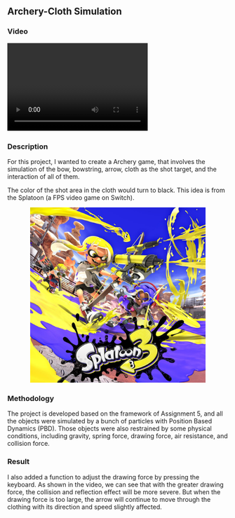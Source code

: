 ## Archery-Cloth Simulation

### Video
<video src="./Archery_Simulation.mp4" width="320" height="200" controls preload></video>
### Description
For this project, I wanted to create a Archery game, that involves the simulation of the bow, bowstring, arrow, cloth as the shot target, and the interaction of all of them.  

The color of the shot area in the cloth would turn to black. This idea is from the Splatoon (a FPS video game on Switch).
<div align=center><img height="400" src="splatoon.jpg"/></div>

### Methodology
The project is developed based on the framework of Assignment 5, and all the objects were simulated by a bunch of particles with Position Based Dynamics (PBD). Those objects were also restrained by some physical conditions, including gravity, spring force, drawing force, air resistance, and collision force.
  

### Result
I also added a function to adjust the drawing force by pressing the keyboard. As shown in the video, we can see that with the greater drawing force, the collision and reflection effect will be more severe. But when the drawing force is too large, the arrow will continue to move through the clothing with its direction and speed slightly affected.


